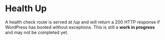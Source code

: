 # Health Up

A health check route is served at /up and will return a 200 HTTP response if WordPress has booted without exceptions. This is still a **work in progress** and may not be completed yet.
